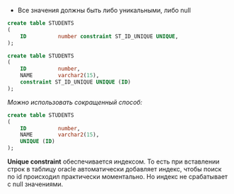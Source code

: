 - Все значения должны быть либо уникальными, либо null

```sql
create table STUDENTS
(
    ID          number constraint ST_ID_UNIQUE UNIQUE,
);

create table STUDENTS
(
    ID          number,
	NAME        varchar2(15),
    constraint ST_ID_UNIQUE UNIQUE (ID)
);
```

*Можно использовать сокращенный способ:*
```sql
create table STUDENTS
(
    ID          number,
    NAME        varchar2(15),
    UNIQUE (ID)
);
```

**Unique constraint** обеспечивается индексом. То есть при вставлении строк в таблицу oracle автоматически добавляет индекс, чтобы поиск по id происходил практически моментально. Но индекс не срабатывает с null значениями.